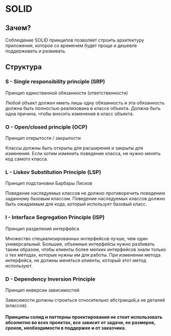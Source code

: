 # SOLID

## Зачем?

Соблюдение SOLID принципов позволяет
строить архитектуру приложения, которое
со временем будет проще и дешевле
поддерживать и развивать.

## Структура

### S - Single responsibility principle (SRP)
Принцип единственной обязанности (ответственности)

Любой объект должен иметь лишь одну обязанность
и эта обязанность должна быть полностью
реализована в классе объекта. Должна быть
одна причина, чтобы вносить изменения
в класс объекта.

### O - Open/closed principle (OCP)
Принцип открытости / закрытости

Классы должны быть открыты для расширения и закрыты для изменения. Если хотим изменить поведение класса, не нужно менять код самого класса.

### L - Liskov Substitution Principle (LSP)
Принцип подстановки Барбары Лисков

Поведение наследуемых классов не должно противоречить поведению заданному базовым классом. Поведение наследуемых классов должно быть ожидаемым для кода, который использует базовый класс.

### I - Interface Segregation Principle (ISP)
Принцип разделения интерфейса

Множество специализированных интерфейсов лучше, чем один универсальный. Большие, объемные интерфейсы нужно разбивать таким образом, чтобы клиенты более мелких интерфейсов знали только о тех методах, которые нужны им для работы. При изменении метода интерфейса, не должны меняться клиенты, который этот метод используют.

### D - Dependency Inversion Principle
Принцип инверсии зависимостей

Зависимости должны строиться относительно абстракций,а не деталей (классов).

#### Принципы солид и паттерны проектирования не стоит использовать абсолютно во всех проектах, все зависит от задачи, ее размеров, сроков, необходимости в поддержке и от заказчика. 